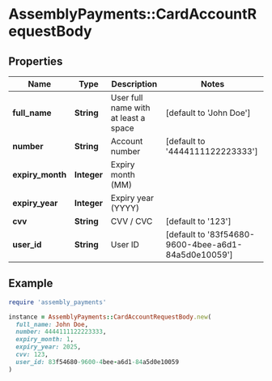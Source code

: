 # AssemblyPayments::CardAccountRequestBody

## Properties

| Name | Type | Description | Notes |
| ---- | ---- | ----------- | ----- |
| **full_name** | **String** | User full name with at least a space | [default to &#39;John Doe&#39;] |
| **number** | **String** | Account number | [default to &#39;4444111122223333&#39;] |
| **expiry_month** | **Integer** | Expiry month (MM) |  |
| **expiry_year** | **Integer** | Expiry year (YYYY) |  |
| **cvv** | **String** | CVV / CVC | [default to &#39;123&#39;] |
| **user_id** | **String** | User ID | [default to &#39;83f54680-9600-4bee-a6d1-84a5d0e10059&#39;] |

## Example

```ruby
require 'assembly_payments'

instance = AssemblyPayments::CardAccountRequestBody.new(
  full_name: John Doe,
  number: 4444111122223333,
  expiry_month: 1,
  expiry_year: 2025,
  cvv: 123,
  user_id: 83f54680-9600-4bee-a6d1-84a5d0e10059
)
```

